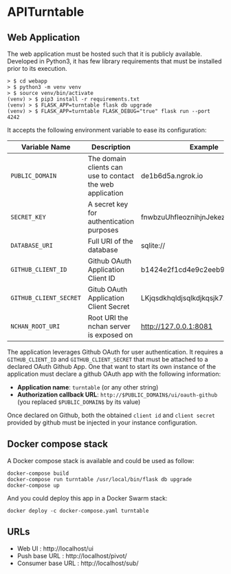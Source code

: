 # APITurntable

## Web Application

The web application must be hosted such that it is publicly available.
Developed in Python3, it has few library requirements that must be installed prior to its execution.

    > $ cd webapp
    > $ python3 -m venv venv
    > $ source venv/bin/activate
    (venv) > $ pip3 install -r requirements.txt
    (venv) > $ FLASK_APP=turntable flask db upgrade
    (venv) > $ FLASK_APP=turntable FLASK_DEBUG="true" flask run --port 4242

It accepts the following environment variable to ease its configuration:

| Variable Name | Description | Example |
| ------------- | ----------- | ------- |
| `PUBLIC_DOMAIN` | The domain clients can use to contact the web application | de1b6d5a.ngrok.io |
| `SECRET_KEY`    | A secret key for authentication purposes | fnwbzuUhfleoznihjnJekezuJZIU39n2kj |
| `DATABASE_URI`  | Full URI of the database | sqlite:// |
| `GITHUB_CLIENT_ID` | Github OAuth Application Client ID | b1424e2f1cd4e9c2eeb9 |
| `GITHUB_CLIENT_SECRET` | Gitub OAuth Application Client Secret | LKjqsdkhqldjsqlkdjkqsjk726BHJB3 |
| `NCHAN_ROOT_URI` | Root URI the nchan server is exposed on | http://127.0.0.1:8081 |

The application leverages Github OAuth for user authentication. It requires a `GITHUB_CLIENT_ID` and `GITHUB_CLIENT_SECRET` that must be attached to a declared OAuth Github App. One that want to start its own instance of the application must declare a github OAuth app with the following information:
* **Application name**: `turntable` (or any other string)
* **Authorization callback URL**: `http://$PUBLIC_DOMAIN$/ui/oauth-github` (you replaced `$PUBLIC_DOMAIN$` by its value)

Once declared on Github, both the obtained `client id` and `client secret` provided by github must be injected in your instance configuration.


## Docker compose stack

A Docker compose stack is available and could be used as follow:

    docker-compose build
    docker-compose run turntable /usr/local/bin/flask db upgrade
    docker-compose up

And you could deploy this app in a Docker Swarm stack:

    docker deploy -c docker-compose.yaml turntable


## URLs

  - Web UI : http://localhost/ui
  - Push base URL : http://localhost/pivot/
  - Consumer base URL : http://localhost/sub/
